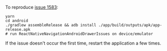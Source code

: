 To reproduce [issue 1583](https://github.com/wix/react-native-navigation/issues/1583):

```
yarn
cd android
./gradlew assembleRelease && adb install ./app/build/outputs/apk/app-release.apk
# run ReactNativeNavigationAndroidDrawerIssues on device/emulator
```

If the issue doesn't occur the first time, restart the application a few times.
